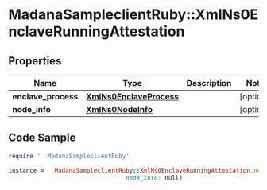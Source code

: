 #   MadanaSampleclientRuby::XmlNs0EnclaveRunningAttestation

## Properties

Name | Type | Description | Notes
------------ | ------------- | ------------- | -------------
**enclave_process** | [**XmlNs0EnclaveProcess**](XmlNs0EnclaveProcess.md) |  | [optional] 
**node_info** | [**XmlNs0NodeInfo**](XmlNs0NodeInfo.md) |  | [optional] 

## Code Sample

```ruby
require '  MadanaSampleclientRuby'

instance =   MadanaSampleclientRuby::XmlNs0EnclaveRunningAttestation.new(enclave_process: null,
                                 node_info: null)
```


